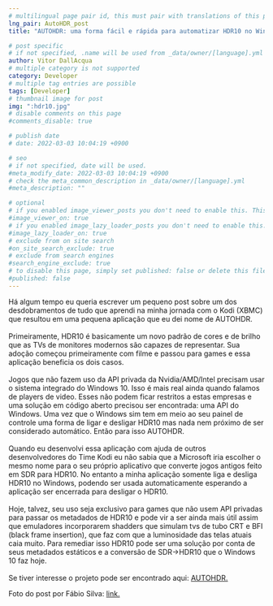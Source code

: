 ```yaml
---
# multilingual page pair id, this must pair with translations of this page. (This name must be unique)
lng_pair: AutoHDR_post
title: "AUTOHDR: uma forma fácil e rápida para automatizar HDR10 no Windows"

# post specific
# if not specified, .name will be used from _data/owner/[language].yml
author: Vitor DallAcqua
# multiple category is not supported
category: Developer
# multiple tag entries are possible
tags: [Developer]
# thumbnail image for post
img: ":hdr10.jpg"
# disable comments on this page
#comments_disable: true

# publish date
# date: 2022-03-03 10:04:19 +0900

# seo
# if not specified, date will be used.
#meta_modify_date: 2022-03-03 10:04:19 +0900
# check the meta_common_description in _data/owner/[language].yml
#meta_description: ""

# optional
# if you enabled image_viewer_posts you don't need to enable this. This is only if image_viewer_posts = false
#image_viewer_on: true
# if you enabled image_lazy_loader_posts you don't need to enable this. This is only if image_lazy_loader_posts = false
#image_lazy_loader_on: true
# exclude from on site search
#on_site_search_exclude: true
# exclude from search engines
#search_engine_exclude: true
# to disable this page, simply set published: false or delete this file
#published: false
---
```


Há algum tempo eu queria escrever um pequeno post sobre um dos desdobramentos de tudo que aprendi na minha jornada com o Kodi (XBMC) que resultou em uma pequena aplicação que eu dei nome de AUTOHDR. 
<br/><br/>
Primeiramente, HDR10 é basicamente um novo padrão de cores e de brilho que as TVs de monitores modernos são capazes de representar. Sua adoção começou primeiramente com filme e passou para games e essa aplicação beneficia os dois casos. 
<br/><br/>
Jogos que não fazem uso da API privada da Nvidia/AMD/Intel precisam usar o sistema integrado do Windows 10. Isso é mais real ainda quando falamos de players de video. Esses não podem ficar restritos a estas empresas e uma solução em código aberto precisou ser encontrada: uma API do Windows. Uma vez que o Windows sim tem em meio ao seu painel de controle uma forma de ligar e desligar HDR10 mas nada nem próximo de ser considerado automático. Então para isso AUTOHDR. 
<br/><br/>
Quando eu desenvolvi essa aplicação com ajuda de outros desenvolvedores do Time Kodi eu não sabia que a Microsoft iria escolher o mesmo nome para o seu próprio aplicativo que converte jogos antigos feito em SDR para HDR10. No entanto a minha aplicação somente liga e desliga HDR10 no Windows, podendo ser usada automaticamente esperando a aplicação ser encerrada para desligar o HDR10. 
<br/><br/>
Hoje, talvez, seu uso seja exclusivo para games que não usem API privadas para passar os metadados de HDR10 e pode vir a ser ainda mais útil assim que emuladores incorporarem shadders que simulam tvs de tubo CRT e BFI (black frame insertion), que faz com que a luminosidade das telas atuais caia muito. Para remediar isso HDR10 pode ser uma solução por conta de seus metadados estáticos e a conversão de SDR->HDR10 que o Windows 10 faz hoje. 
<br/><br/>
Se tiver interesse o projeto pode ser encontrado aqui:
<a href="https://github.com/fandangos/AutoHDR"> AUTOHDR.</a>

Foto do post por Fábio Silva:
<a href="https://unsplash.com/photos/nmTm7knUnqs">link.</a>
